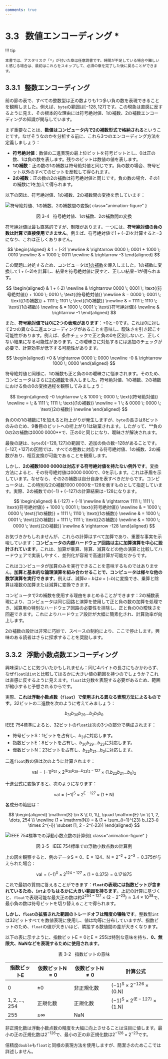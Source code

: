 ```yaml
---
comments: true
---
```


# 3.3 &nbsp; 数値エンコーディング *

!!! tip

    本書では、アスタリスク「*」が付いた章は任意読書です。時間が不足している場合や難しいと感じる場合は、最初はこれらをスキップして、必須の章を完了した後に戻ることができます。

## 3.3.1 &nbsp; 整数エンコーディング

前の節の表で、すべての整数型は正の数よりも1つ多い負の数を表現できることを観察しました。例えば、`byte`の範囲は$[-128, 127]$です。この現象は直感に反するように見え、その根本的な理由には符号絶対値、1の補数、2の補数エンコーディングの知識が関与しています。

まず重要なことは、**数値はコンピュータ内で2の補数形式で格納される**ということです。なぜそうなのかを分析する前に、これら3つのエンコーディング方法を定義しましょう：

- **符号絶対値**：数値の二進表現の最上位ビットを符号ビットとし、$0$は正の数、$1$は負の数を表します。残りのビットは数値の値を表します。
- **1の補数**：正の数の1の補数は符号絶対値と同じです。負の数の場合、符号ビット以外のすべてのビットを反転して得られます。
- **2の補数**：正の数の2の補数は符号絶対値と同じです。負の数の場合、その1の補数に$1$を加えて得られます。

以下の図は、符号絶対値、1の補数、2の補数間の変換を示しています：

![符号絶対値、1の補数、2の補数間の変換](number_encoding.assets/1s_2s_complement.png){ class="animation-figure" }

<p align="center"> 図 3-4 &nbsp; 符号絶対値、1の補数、2の補数間の変換 </p>

<u>符号絶対値</u>は最も直感的ですが、制限があります。一つには、**符号絶対値の負の数は計算で直接使用できません**。例えば、符号絶対値で$1 + (-2)$を計算すると$-3$になり、これは正しくありません。

$$
\begin{aligned}
& 1 + (-2) \newline
& \rightarrow 0000 \; 0001 + 1000 \; 0010 \newline
& = 1000 \; 0011 \newline
& \rightarrow -3
\end{aligned}
$$

この問題に対処するため、コンピュータは<u>1の補数</u>を導入しました。1の補数に変換して$1 + (-2)$を計算し、結果を符号絶対値に戻すと、正しい結果$-1$が得られます。

$$
\begin{aligned}
& 1 + (-2) \newline
& \rightarrow 0000 \; 0001 \; \text{(符号絶対値)} + 1000 \; 0010 \; \text{(符号絶対値)} \newline
& = 0000 \; 0001 \; \text{(1の補数)} + 1111 \; 1101 \; \text{(1の補数)} \newline
& = 1111 \; 1110 \; \text{(1の補数)} \newline
& = 1000 \; 0001 \; \text{(符号絶対値)} \newline
& \rightarrow -1
\end{aligned}
$$

また、**符号絶対値では0に2つの表現があります**：$+0$と$-0$です。これは0に対して2つの異なる二進エンコーディングがあることを意味し、曖昧さを引き起こす可能性があります。例えば、条件チェックで正と負の0を区別しないと、正しくない結果になる可能性があります。この曖昧さに対処するには追加のチェックが必要で、計算効率が低下する可能性があります。

$$
\begin{aligned}
+0 & \rightarrow 0000 \; 0000 \newline
-0 & \rightarrow 1000 \; 0000
\end{aligned}
$$

符号絶対値と同様に、1の補数も正と負の0の曖昧さに悩まされます。そのため、コンピュータはさらに<u>2の補数</u>を導入しました。符号絶対値、1の補数、2の補数における負の0の変換過程を観察してみましょう：

$$
\begin{aligned}
-0 \rightarrow \; & 1000 \; 0000 \; \text{(符号絶対値)} \newline
= \; & 1111 \; 1111 \; \text{(1の補数)} \newline
= 1 \; & 0000 \; 0000 \; \text{(2の補数)} \newline
\end{aligned}
$$

負の0の1の補数に$1$を加えると桁上がりが発生しますが、`byte`の長さは8ビットのみのため、9番目のビットへの桁上がり$1$は破棄されます。したがって、**負の0の2の補数は$0000 \; 0000$**で、正の0と同じになり、曖昧さが解決されます。

最後の謎は、`byte`の$[-128, 127]$の範囲で、追加の負の数$-128$があることです。$[-127, +127]$の区間では、すべての整数に対応する符号絶対値、1の補数、2の補数があり、相互変換が可能であることを観察します。

しかし、**2の補数$1000 \; 0000$は対応する符号絶対値を持たない例外です**。変換方法によると、その符号絶対値は$0000 \; 0000$で、0を示します。これは矛盾を示しています。なぜなら、その2の補数は自分自身を表すべきだからです。コンピュータは、この特別な2の補数$1000 \; 0000$を$-128$を表すものとして指定しています。実際、2の補数での$(-1) + (-127)$の計算結果は$-128$になります。

$$
\begin{aligned}
& (-127) + (-1) \newline
& \rightarrow 1111 \; 1111 \; \text{(符号絶対値)} + 1000 \; 0001 \; \text{(符号絶対値)} \newline
& = 1000 \; 0000 \; \text{(1の補数)} + 1111 \; 1110 \; \text{(1の補数)} \newline
& = 1000 \; 0001 \; \text{(2の補数)} + 1111 \; 1111 \; \text{(2の補数)} \newline
& = 1000 \; 0000 \; \text{(2の補数)} \newline
& \rightarrow -128
\end{aligned}
$$

お気づきかもしれませんが、これらの計算はすべて加算であり、重要な事実を示唆しています：**コンピュータの内部ハードウェア回路は主に加算演算を中心に設計されています**。これは、加算が乗算、除算、減算などの他の演算と比較してハードウェアで実装しやすく、並列化が容易で高速計算が可能だからです。

これはコンピュータが加算のみを実行できることを意味するものではありません。**加算と基本的な論理演算を組み合わせることで、コンピュータは様々な他の数学演算を実行できます**。例えば、減算$a - b$は$a + (-b)$に変換でき、乗算と除算は複数の加算または減算に変換できます。

コンピュータで2の補数を使用する理由をまとめることができます：2の補数表現により、コンピュータは同じ回路と演算を使用して正と負の数の加算を処理でき、減算用の特別なハードウェア回路の必要性を排除し、正と負の0の曖昧さを回避できます。これによりハードウェア設計が大幅に簡素化され、計算効率が向上します。

2の補数の設計は非常に巧妙で、スペースの制約により、ここで停止します。興味のある読者はさらに探求することを奨励します。

## 3.3.2 &nbsp; 浮動小数点数エンコーディング

興味深いことに気づいたかもしれません：同じ4バイトの長さにもかかわらず、なぜ`float`は`int`と比較してはるかに大きい値の範囲を持つのでしょうか？これは直感に反するように見えます。`float`は分数を表現する必要があるため、範囲が縮小すると予想されるからです。

実際、**これは浮動小数点数（`float`）で使用される異なる表現方法によるものです**。32ビットの二進数を次のように考えてみましょう：

$$
b_{31} b_{30} b_{29} \ldots b_2 b_1 b_0
$$

IEEE 754標準によると、32ビットの`float`は次の3つの部分で構成されます：

- 符号ビット$\mathrm{S}$：1ビットを占有し、$b_{31}$に対応します。
- 指数ビット$\mathrm{E}$：8ビットを占有し、$b_{30} b_{29} \ldots b_{23}$に対応します。
- 仮数ビット$\mathrm{N}$：23ビットを占有し、$b_{22} b_{21} \ldots b_0$に対応します。

二進`float`数の値は次のように計算されます：

$$
\text{val} = (-1)^{b_{31}} \times 2^{\left(b_{30} b_{29} \ldots b_{23}\right)_2 - 127} \times \left(1 . b_{22} b_{21} \ldots b_0\right)_2
$$

十進公式に変換すると、次のようになります：

$$
\text{val} = (-1)^{\mathrm{S}} \times 2^{\mathrm{E} - 127} \times (1 + \mathrm{N})
$$

各成分の範囲は：

$$
\begin{aligned}
\mathrm{S} \in & \{ 0, 1\}, \quad \mathrm{E} \in \{ 1, 2, \dots, 254 \} \newline
(1 + \mathrm{N}) = & (1 + \sum_{i=1}^{23} b_{23-i} \times 2^{-i}) \subset [1, 2 - 2^{-23}]
\end{aligned}
$$

![IEEE 754標準での浮動小数点数の計算例](number_encoding.assets/ieee_754_float.png){ class="animation-figure" }

<p align="center"> 図 3-5 &nbsp; IEEE 754標準での浮動小数点数の計算例 </p>

上の図を観察すると、例のデータ$\mathrm{S} = 0$、$\mathrm{E} = 124$、$\mathrm{N} = 2^{-2} + 2^{-3} = 0.375$が与えられた場合：

$$
\text{val} = (-1)^0 \times 2^{124 - 127} \times (1 + 0.375) = 0.171875
$$

これで最初の質問に答えることができます：**`float`の表現には指数ビットが含まれているため、`int`よりもはるかに大きい範囲を持ちます**。上記の計算に基づくと、`float`で表現可能な最大正の数は約$2^{254 - 127} \times (2 - 2^{-23}) \approx 3.4 \times 10^{38}$で、最小負の数は符号ビットを切り替えることで得られます。

**しかし、`float`の拡張された範囲のトレードオフは精度の犠牲です**。整数型`int`は32ビットすべてを数値表現に使用し、値は均等に分布していますが、指数ビットのため、`float`の値が大きいほど、隣接する数値間の差が大きくなります。

以下の表に示すように、指数ビット$\mathrm{E} = 0$と$\mathrm{E} = 255$は特別な意味を持ち、**0、無限大、$\mathrm{NaN}$などを表現するために使用されます**。

<p align="center"> 表 3-2 &nbsp; 指数ビットの意味 </p>

<div class="center-table" markdown>

| 指数ビットE        | 仮数ビット$\mathrm{N} = 0$ | 仮数ビット$\mathrm{N} \ne 0$ | 計算公式                                                               |
| ------------------ | ----------------------------- | ------------------------------- | ---------------------------------------------------------------------- |
| $0$                | $\pm 0$                       | 非正規化数                      | $(-1)^{\mathrm{S}} \times 2^{-126} \times (0.\mathrm{N})$              |
| $1, 2, \dots, 254$ | 正規化数                      | 正規化数                        | $(-1)^{\mathrm{S}} \times 2^{(\mathrm{E} -127)} \times (1.\mathrm{N})$ |
| $255$              | $\pm \infty$                  | $\mathrm{NaN}$                  |                                                                        |

</div>

非正規化数は浮動小数点数の精度を大幅に向上させることは注目に値します。最小の正の正規化数は$2^{-126}$で、最小の正の非正規化数は$2^{-126} \times 2^{-23}$です。

倍精度`double`も`float`と同様の表現方法を使用しますが、簡潔さのためここでは詳述しません。
